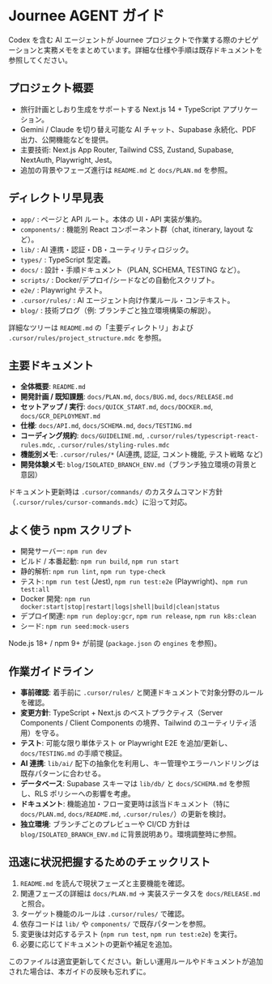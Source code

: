 # Journee AGENT ガイド

Codex を含む AI エージェントが Journee プロジェクトで作業する際のナビゲーションと実務メモをまとめています。詳細な仕様や手順は既存ドキュメントを参照してください。

## プロジェクト概要
- 旅行計画としおり生成をサポートする Next.js 14 + TypeScript アプリケーション。
- Gemini / Claude を切り替え可能な AI チャット、Supabase 永続化、PDF 出力、公開機能などを提供。
- 主要技術: Next.js App Router, Tailwind CSS, Zustand, Supabase, NextAuth, Playwright, Jest。
- 追加の背景やフェーズ進行は `README.md` と `docs/PLAN.md` を参照。

## ディレクトリ早見表
- `app/` : ページと API ルート。本体の UI・API 実装が集約。
- `components/` : 機能別 React コンポーネント群（chat, itinerary, layout など）。
- `lib/` : AI 連携・認証・DB・ユーティリティロジック。
- `types/` : TypeScript 型定義。
- `docs/` : 設計・手順ドキュメント（PLAN, SCHEMA, TESTING など）。
- `scripts/` : Docker/デプロイ/シードなどの自動化スクリプト。
- `e2e/` : Playwright テスト。
- `.cursor/rules/` : AI エージェント向け作業ルール・コンテキスト。
- `blog/` : 技術ブログ（例: ブランチごと独立環境構築の解説）。

詳細なツリーは `README.md` の「主要ディレクトリ」および `.cursor/rules/project_structure.mdc` を参照。

## 主要ドキュメント
- **全体概要**: `README.md`
- **開発計画 / 既知課題**: `docs/PLAN.md`, `docs/BUG.md`, `docs/RELEASE.md`
- **セットアップ / 実行**: `docs/QUICK_START.md`, `docs/DOCKER.md`, `docs/GCR_DEPLOYMENT.md`
- **仕様**: `docs/API.md`, `docs/SCHEMA.md`, `docs/TESTING.md`
- **コーディング規約**: `docs/GUIDELINE.md`, `.cursor/rules/typescript-react-rules.mdc`, `.cursor/rules/styling-rules.mdc`
- **機能別メモ**: `.cursor/rules/*` (AI連携, 認証, コメント機能, テスト戦略 など)
- **開発体験メモ**: `blog/ISOLATED_BRANCH_ENV.md`（ブランチ独立環境の背景と意図）

ドキュメント更新時は `.cursor/commands/` のカスタムコマンド方針（`.cursor/rules/cursor-commands.mdc`）に沿って対応。

## よく使う npm スクリプト
- 開発サーバー: `npm run dev`
- ビルド / 本番起動: `npm run build`, `npm run start`
- 静的解析: `npm run lint`, `npm run type-check`
- テスト: `npm run test` (Jest), `npm run test:e2e` (Playwright)、`npm run test:all`
- Docker 開発: `npm run docker:start|stop|restart|logs|shell|build|clean|status`
- デプロイ関連: `npm run deploy:gcr`, `npm run release`, `npm run k8s:clean`
- シード: `npm run seed:mock-users`

Node.js 18+ / npm 9+ が前提 (`package.json` の `engines` を参照)。

## 作業ガイドライン
- **事前確認**: 着手前に `.cursor/rules/` と関連ドキュメントで対象分野のルールを確認。
- **変更方針**: TypeScript + Next.js のベストプラクティス（Server Components / Client Components の境界、Tailwind のユーティリティ活用）を守る。
- **テスト**: 可能な限り単体テスト or Playwright E2E を追加/更新し、`docs/TESTING.md` の手順で検証。
- **AI 連携**: `lib/ai/` 配下の抽象化を利用し、キー管理やエラーハンドリングは既存パターンに合わせる。
- **データベース**: Supabase スキーマは `lib/db/` と `docs/SCHEMA.md` を参照し、RLS ポリシーへの影響を考慮。
- **ドキュメント**: 機能追加・フロー変更時は該当ドキュメント（特に `docs/PLAN.md`, `docs/README.md`, `.cursor/rules/`）の更新を検討。
- **独立環境**: ブランチごとのプレビューや CI/CD 方針は `blog/ISOLATED_BRANCH_ENV.md` に背景説明あり。環境調整時に参照。

## 迅速に状況把握するためのチェックリスト
1. `README.md` を読んで現状フェーズと主要機能を確認。
2. 関連フェーズの詳細は `docs/PLAN.md` → 実装ステータスを `docs/RELEASE.md` と照合。
3. ターゲット機能のルールは `.cursor/rules/` で確認。
4. 依存コードは `lib/` や `components/` で既存パターンを参照。
5. 変更後は対応するテスト (`npm run test`, `npm run test:e2e`) を実行。
6. 必要に応じてドキュメントの更新や補足を追加。

このファイルは適宜更新してください。新しい運用ルールやドキュメントが追加された場合は、本ガイドの反映も忘れずに。

